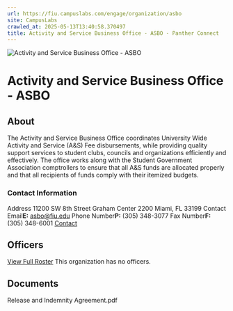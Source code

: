 ```yaml
---
url: https://fiu.campuslabs.com/engage/organization/asbo
site: CampusLabs
crawled_at: 2025-05-13T13:40:58.370497
title: Activity and Service Business Office - ASBO - Panther Connect
---
```


![Activity and Service Business Office - ASBO](https://se-images.campuslabs.com/clink/images/a751102e-e811-453a-93b2-eb72f58179132a4eef03-4613-4766-a2c5-8ca895191ce7.jpg?preset=med-sq)
# Activity and Service Business Office - ASBO
## About
The Activity and Service Business Office coordinates University Wide Activity and Service (A&S) Fee disbursements, while providing quality support services to student clubs, councils and organizations efficiently and effectively. The office works along with the Student Government Association comptrollers to ensure that all A&S funds are allocated properly and that all recipients of funds comply with their itemized budgets.
###  Contact Information 
Address
11200 SW 8th Street 
Graham Center 2200 
Miami,  FL 33199 
Contact Email**E:** asbo@fiu.edu 
Phone Number**P:** (305) 348-3077 
Fax Number**F:** (305) 348-6001 
[](http://asbo.fiu.edu)
[Contact](https://fiu.campuslabs.com/engage/organization/asbo/contact)
## Officers
[View Full Roster](https://fiu.campuslabs.com/engage/organization/asbo/roster)
This organization has no officers.
## Documents
[](https://fiu.campuslabs.com/engage/organization/asbo/documents/view/820901)
Release and Indemnity Agreement.pdf
